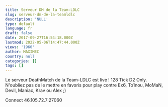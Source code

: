 ```yaml
---
title: Serveur DM de la Team-LDLC
slug: serveur-dm-de-la-teamldlc
description: 'NULL'
type: default
language: fr
draft: false
date: 2017-09-27T16:54:18.000Z
lastmod: 2022-05-06T14:47:44.000Z
views: '1960'
author: MAXIMEC
country: null
categories: []
tags: []
---
```

Le serveur DeathMatch de la Team-LDLC est live ! 128 Tick D2 Only. N'oubliez pas de le mettre en favoris pour play contre Ex6, To1nou, MoMaN, Devil, Maniac, Krav ou Alex ;)  
  
Connect 46.105.72.7:27060
  
  

